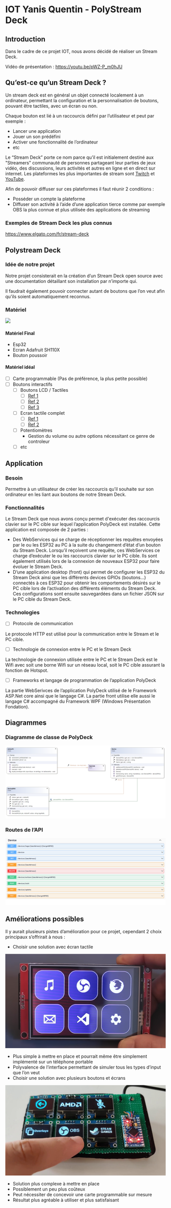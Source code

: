 # IOT Yanis Quentin - PolyStream Deck

## Introduction

Dans le cadre de ce projet IOT, nous avons décidé de réaliser un Stream Deck.

Vidéo de présentation : https://youtu.be/pWZ-P_m0hJU

## Qu’est-ce qu’un Stream Deck ?

Un stream deck est en général un objet connecté localement à un ordinateur, permettant la configuration et la personnalisation de boutons, pouvant être tactiles, avec un écran ou non. 

Chaque bouton est lié à un raccourcis défini par l’utilisateur et peut par exemple : 
- Lancer une application
- Jouer un son prédéfini
- Activer une fonctionnalité de l’ordinateur
- etc

Le “Stream Deck” porte ce nom parce qu’il est initialement destiné aux "Streamers" communauté de personnes partageant leur parties de jeux vidéo, des discussions, leurs activités et autres en ligne et en direct sur internet.
Les plateformes les plus importantes de stream sont [Twitch](www.twitch.tv) et [YouTube](www.youtube.com).

Afin de pouvoir diffuser sur ces plateformes il faut réunir 2 conditions : 
- Posséder un compte la plateforme
- Diffuser son activité à l’aide d’une application tierce comme par exemple OBS la plus connue et plus utilisée des applications de streaming

### Exemples de Stream Deck les plus connus

https://www.elgato.com/fr/stream-deck 

## Polystream Deck

### Idée de notre projet

Notre projet consisterait en la création d’un Stream Deck open source avec une documentation détaillant son installation par n’importe qui.

Il faudrait également pouvoir connecter autant de boutons que l’on veut afin qu’ils soient automatiquement reconnus.

### Matériel

![](Documentation/images/Schéma.png)

#### Matériel Final

- Esp32
- Ecran Adafruit SH110X
- Bouton poussoir

#### Matériel idéal

- [ ] Carte programmable (Pas de préférence, la plus petite possible)
- [ ] Boutons interactifs
  - [ ] Boutons LCD / Tactiles
    - [ ] [Ref 1](https://www.adafruit.com/product/1770)
    - [ ] [Ref 2](https://www.adafruit.com/product/3533)
    - [ ] [Ref 3](https://www.adafruit.com/product/5423)
  - [ ] Ecran tactile complet
    - [ ] [Ref 1]()
    - [ ] [Ref 2]()
  - [ ] Potentiomètres
    - Gestion du volume ou autre options nécessitant ce genre de controleur
  - [ ] etc

## Application

### Besoin

Permettre à un utilisateur de créer les raccourcis qu’il souhaite sur son ordinateur en les liant aux boutons de notre Stream Deck.

### Fonctionnalités
Le Stream Deck que nous avons conçu permet d'exécuter des raccourcis clavier sur le PC cible sur lequel l’application PolyDeck est installée. Cette application est composée de 2 parties : 

- Des WebServices qui se charge de réceptionner les requêtes envoyées par le ou les ESP32 au PC à la suite du changement d’état d’un bouton du Stream Deck. Lorsqu’il reçoivent une requête, ces WebServices ce charge d’exécuter le ou les raccourcis clavier sur le PC cible. Ils sont également utilisés lors de la connexion de nouveaux ESP32 pour faire évoluer le Stream Deck.
- D’une application desktop (front) qui permet de configurer les ESP32 du Stream Deck ainsi que les différents devices GPIOs (boutons…) connectés à ces ESP32 pour obtenir les comportements désirés sur le PC cible lors de l’activation des différents éléments du Stream Deck. Ces configurations sont ensuite sauvegardées dans un fichier JSON sur le PC cible du Stream Deck.

### Technologies

- [ ] Protocole de communication

Le protocole HTTP est utilisé pour la communication entre le Stream et le PC cible.

- [ ] Technologie de connexion entre le PC et le Stream Deck

La technologie de connexion utilisée entre le PC et le Stream Deck est le Wifi avec soit une borne Wifi sur un réseau local, soit le PC cible assurant la fonction de Hotspot.

- [ ] Frameworks et langage de programmation de l’application PolyDeck 

La partie WebSerivces de l’application PolyDeck utilisé de le Framework ASP.Net core ainsi que le langage C#. La partie front utilise elle aussi le langage C# accompagné du Framework WPF (Windows Présentation Fondation).

## Diagrammes

### Diagramme de classe de PolyDeck

![](Documentation/images/classes.png)

### Routes de l’API

![](Documentation/images/api.png)

## Améliorations possibles

Il y aurait plusieurs pistes d’amélioration pour ce projet, cependant 2 choix principaux s’offrirait à nous :

- Choisir une solution avec écran tactile

![](Documentation/images/stream_deck_tactile.png)

  - Plus simple à mettre en place et pourrait même être simplement implémenté sur un téléphone portable
  - Polyvalence de l’interface permettant de simuler tous les types d’input que l’on veut
- Choisir une solution avec plusieurs boutons et écrans

![](Documentation/images/freedeck_boutons.jpg)

  - Solution plus complexe à mettre en place
  - Possiblement un peu plus coûteux
  - Peut nécessiter de concevoir une carte programmable sur mesure
  - Résultat plus agréable à utiliser et plus satisfaisant
